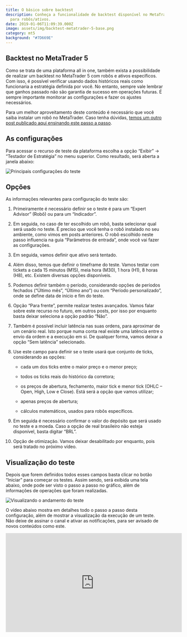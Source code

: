 ```yaml
---
title: O básico sobre backtest
description: Conheça a funcionalidade de backtest disponível no MetaTrader 5
  para robôs/ativos.
date: 2019-01-06T11:09:39.000Z
image: assets/img/backtest-metatrader-5-base.png
category: mt5
background: "#7D669E"
---
```

## Backtest no MetaTrader 5

Como se trata de uma plataforma all in one, também exista a possibilidade de realizar um backtest no MetaTrader 5 com robôs e ativos específicos. Com isso, é possível verificar usando dados históricos reais como funcionaria a estratégia definida por você. No entanto, sempre vale lembrar que ganhos passado não são garantia de sucesso em operações futuras. É sempre importante monitorar as configurações e fazer os ajustes necessários.

Para um melhor aproveitamento deste conteúdo é necessário que você saiba instalar um robô no MetaTrader. Caso tenha dúvidas, [temos um outro post publicado aqui ensinando este passo a passo](https://brunon.com.br/instalando-rob%C3%B4s-no-metatrader-5/).

## As configurações

Para acessar o recurso de teste da plataforma escolha a opção “Exibir” -> “Testador de Estratégia” no menu superior. Como resultado, será aberta a janela abaixo:

![Principais configurações do teste](assets/img/tela-teste-base.png "Janela Testador de Estratégia")

## Opções

As informações relevantes para configuração do teste são:

1. Primeiramente é necessário definir se o teste é para um “Expert Advisor” (Robô) ou para um “Indicador”.
2. Em seguida, no caso de ter escolhido um robô, basta selecionar qual será usado no teste. É preciso que você tenha o robô instalado no seu ambiente, como vimos em posts anteriores. O robô escolhido neste passo influencia na guia “Parâmetros de entrada”, onde você vai fazer as configurações.
3. Em seguida, vamos definir que ativo será tentado.
4. Além disso, temos que definir o timeframe do teste. Vamos testar com tickets a cada 15 minutos (M15), meia hora (M30), 1 hora (H1), 8 horas (H8), etc. Existem diversas opções disponíveis.
5. Podemos definir também o período, considerando opções de períodos fechados (“Último mês”, “Último ano”) ou com “Período personalizado”, onde se define data de início e fim do teste.
6. Opção “Para frente”, permite realizar testes avançados. Vamos falar sobre este recurso no futuro, em outros posts, por isso por enquanto basta deixar seleciona a opção padrão “Não”.
7. Também é possível incluir latência nas suas ordens, para aproximar de um cenário real. Isto porque numa conta real existe uma latência entre o envio da ordem e a execução em si. De qualquer forma, vamos deixar a opção “Sem latência” selecionado.
8. Use este campo para definir se o teste usará que conjunto de ticks, considerando as opções:

   * cada um dos ticks entre o maior preço e o menor preço;

   * todos os ticks reais do histórico da corretora;

   * os preços de abertura, fechamento, maior tick e menor tick (OHLC – Open, High, Low e Close). Está será a opção que vamos utilizar;

   * apenas preços de abertura;

   * cálculos matemáticos, usados para robôs específicos.  

9. Em seguida é necessário confirmar o valor do depósito que será usado no teste e a moeda. Caso a opção de real brasileiro não esteja disponível, basta digitar “BRL”.
10. Opção de otimização. Vamos deixar desabilitado por enquanto, pois será tratado no próximo vídeo.

## Visualização do teste

Depois que forem definidos todos esses campos basta clicar no botão “Iniciar” para começar os testes. Assim sendo, será exibida uma tela abaixo, onde pode ser visto o passo a passo no gráfico, além de informações de operações que foram realizadas.

![Visualizando o andamento do teste](assets/img/visualiza-teste.png "Tela para visualização do teste")

O vídeo abaixo mostra em detalhes todo o passo a passo desta configuração, além de mostrar a visualização da execução de um teste. Não deixe de assinar o canal e ativar as notificações, para ser avisado de novos conteúdos como este.

<iframe width="560" height="315" src="https://www.youtube.com/embed/hBFWg2fDGxI" frameborder="0" allow="accelerometer; autoplay; encrypted-media; gyroscope; picture-in-picture" allowfullscreen></iframe>